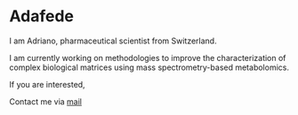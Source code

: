 # Adafede

I am Adriano, pharmaceutical scientist from Switzerland.

I am currently working on methodologies to improve the characterization of complex biological matrices using mass spectrometry-based metabolomics.

If you are interested,

Contact me via [mail](mailto:rutz@imsb.biol.ethz.ch)
